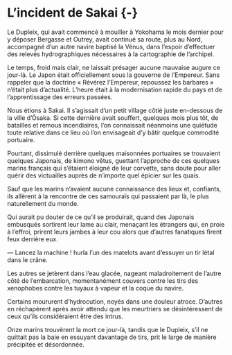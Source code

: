 # L’incident de Sakai {-}

Le Dupleix, qui avait commencé à mouiller à Yokohama le mois dernier pour y
déposer Bergasse et Outrey, avait continué sa route, plus au Nord, accompagné
d’un autre navire baptisé la Vénus, dans l’espoir d’effectuer des relevés
hydrographiques nécessaires à la cartographie de l’archipel.

Le temps, froid mais clair, ne laissait présager aucune mauvaise augure ce
jour-là. Le Japon était officiellement sous la gouverne de l’Empereur. Sans
rappeler que la doctrine « Révérez l’Empereur, repoussez les barbares » n’était
plus d’actualité. L’heure était à la modernisation rapide du pays et de
l’apprentissage des erreurs passées.

Nous étions à Sakai. Il s’agissait d’un petit village côtié juste en-dessous
de la ville d’Õsaka. Si cette dernière avait souffert, quelques mois plus tôt,
de batailles et remous incendiaires, l’on connaissait néanmoins une quiétude
toute relative dans ce lieu où l’on envisageait d’y bâtir quelque commodité
portuaire.

Pourtant, dissimulé derrière quelques maisonnées portuaires se trouvaient
quelques Japonais, de kimono vêtus, guettant l’approche de ces quelques marins
français qui s’étaient éloigné de leur corvette, sans doute pour aller quérir
des victuailles auprès de n’importe quel épicier sur les quais.

Sauf que les marins n’avaient aucune connaissance des lieux et, confiants,
ils allèrent à la rencontre de ces samouraïs qui passaient par là, le plus
naturellement du monde.

Qui aurait pu douter de ce qu’il se produirait, quand des Japonais embusqués
sortirent leur lame au clair, menaçant les étrangers qui, en proie à l’effroi,
prirent leurs jambes à leur cou alors que d’autres fanatiques firent feux
derrière eux.

— Lancez la machine ! hurla l’un des matelots avant d’essuyer un tir létal
dans le crâne.

Les autres se jetèrent dans l’eau glacée, nageant maladroitement de l’autre
côté de l’embarcation, momentanément couvers contre les tirs des xenophobes
contre les tuyaux à vapeur et la coque du navire.

Certains moururent d’hydrocution, noyés dans une douleur atroce. D’autres
en réchapèrent après avoir attendu que les meurtriers se désintéressent de ceux
qu’ils considéraient être des intrus.

Onze marins trouvèrent la mort ce jour-là, tandis que le Dupleix, s’il ne
quittait pas la baie en essuyant davantage de tirs, prit le large de manière
précipitée et désordonnée.

